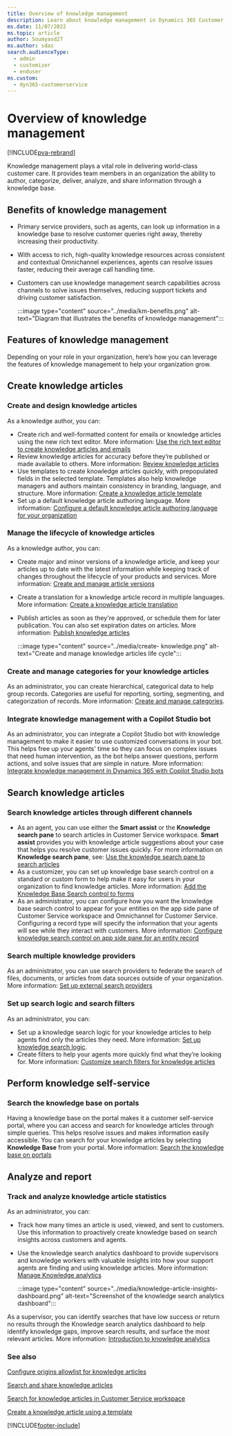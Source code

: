 ```yaml
---
title: Overview of knowledge management
description: Learn about knowledge management in Dynamics 365 Customer Service.
ms.date: 11/07/2022
ms.topic: article
author: Soumyasd27
ms.author: sdas
search.audienceType: 
  - admin
  - customizer
  - enduser
ms.custom:
  - dyn365-customerservice
---
```


# Overview of knowledge management

[!INCLUDE[pva-rebrand](../../includes/cc-pva-rebrand.md)]

Knowledge management plays a vital role in delivering world-class customer care. It provides team members in an organization the ability to author, categorize, deliver, analyze, and share information through a knowledge base.

## Benefits of knowledge management

* Primary service providers, such as agents, can look up information in a knowledge base to resolve customer queries right away, thereby increasing their productivity.
* With access to rich, high-quality knowledge resources across consistent and contextual Omnichannel experiences, agents can resolve issues faster, reducing their average call handling time.
* Customers can use knowledge management search capabilities across channels to solve issues themselves, reducing support tickets and driving customer satisfaction.

    :::image type="content" source="../media/km-benefits.png" alt-text="Diagram that illustrates the benefits of knowledge management":::

## Features of knowledge management

Depending on your role in your organization, here’s how you can leverage the features of knowledge management to help your organization grow.

## Create knowledge articles

### Create and design knowledge articles
As a knowledge author, you can:
   - Create rich and well-formatted content for emails or knowledge articles using the new rich text editor. More information: [Use the rich text editor to create knowledge articles and emails](customer-service-hub-user-guide-knowledge-article.md#use-the-rich-text-editor-to-create-knowledge-articles-and-emails)
   - Review knowledge articles for accuracy before they’re published or made available to others. More information: [Review knowledge articles](review-ka.md#review-knowledge-articles)
   - Use templates to create knowledge articles quickly, with prepopulated fields in the selected template. Templates also help knowledge managers and authors maintain consistency in branding, language, and structure. More information: [Create a knowledge article template](create-templates-knowledge-article.md#create-a-knowledge-article-template)
   - Set up a default knowledge article authoring language. More information: [Configure a default knowledge article authoring language for your organization](set-knowledge-article-authoring-language.md#configure-a-default-knowledge-article-authoring-language-for-your-organization)
   
### Manage the lifecycle of knowledge articles
As a knowledge author, you can:
  - Create major and minor versions of a knowledge article, and keep your articles up to date with the latest information while keeping track of changes throughout the lifecycle of your products and services. More information: [Create and manage article versions](ka-versions.md#create-and-manage-article-versions)
  - Create a translation for a knowledge article record in multiple languages. More information: [Create a knowledge article translation](../administer/work-knowledge-articles.md#create-a-knowledge-article-translation)
  - Publish articles as soon as they're approved, or schedule them for later publication. You can also set expiration dates on articles. More information: [Publish knowledge articles](publish-ka.md#publish-knowledge-articles)
  
    :::image type="content" source="../media/create- knowledge.png" alt-text="Create and manage knowledge articles life cycle":::

### Create and manage categories for your knowledge articles
As an administrator, you can create hierarchical, categorical data to help group records. Categories are useful for reporting, sorting, segmenting, and categorization of records. More information: [Create and manage categories](../administer/create-manage-categories.md#create-and-manage-categories).

### Integrate knowledge management with a Copilot Studio bot 
As an administrator, you can integrate a Copilot Studio bot with knowledge management to make it easier to use customized conversations in your bot. This helps free up your agents' time so they can focus on complex issues that need human intervention, as the bot helps answer questions, perform actions, and solve issues that are simple in nature. More information: [Integrate knowledge management in Dynamics 365 with Copilot Studio bots](../administer/integrate-KM-with-PVA.md)

## Search knowledge articles

### Search knowledge articles through different channels
- As an agent, you can use either the **Smart assist** or the **Knowledge search pane** to search articles in Customer Service workspace. **Smart assist** provides you with knowledge article suggestions about your case that helps you resolve customer issues quickly. For more information on **Knowledge search pane**, see: [Use the knowledge search pane to search articles](../csw-search-knowledge-articles.md#use-the-knowledge-search-pane-to-search-articles)
- As a customizer, you can set up knowledge base search control on a standard or custom form to help make it easy for users in your organization to find knowledge articles. More information: [Add the Knowledge Base Search control to forms](../administer/add-knowledge-base-search-control-forms.md#add-the-knowledge-base-search-control-to-forms)
- As an administrator, you can configure how you want the knowledge base search control to appear for your entities on the app side pane of Customer Service workspace and Omnichannel for Customer Service. Configuring a record type will specify the information that your agents will see while they interact with customers. More information: [Configure knowledge search control on app side pane for an entity record](../administer/configure-knowledge-search-control-productivity-pane.md#configure-knowledge-search-control-on-app-side-pane-for-an-entity-record)

### Search multiple knowledge providers
As an administrator, you can use search providers to federate the search of files, documents, or articles from data sources outside of your organization. More information: [Set up external search providers](../set-up-search-providers.md#set-up-external-search-providers)

### Set up search logic and search filters
As an administrator, you can:
  - Set up a knowledge search logic for your knowledge articles to help agents find only the articles they need. More information: [Set up knowledge search logic](../administer/set-up-knowledge-management-embedded-knowledge-search.md#set-up-knowledge-search-logic).
  - Create filters to help your agents more quickly find what they’re looking for. More information: [Customize search filters for knowledge articles](../administer/enable-knowledge-article-search-filters.md)

## Perform knowledge self-service 

### Search the knowledge base on portals
Having a knowledge base on the portal makes it a customer self-service portal, where you can access and search for knowledge articles through simple queries. This helps resolve issues and makes information easily accessible. You can search for your knowledge articles by selecting **Knowledge Base** from your portal. More information: [Search the knowledge base on portals](knowledge-base-search-methods.md#search-the-knowledge-base-on-portals)

## Analyze and report

### Track and analyze knowledge article statistics

As an administrator, you can:
  - Track how many times an article is used, viewed, and sent to customers. Use this information to proactively create knowledge based on search insights across customers and agents. 
  - Use the knowledge search analytics dashboard to provide supervisors and knowledge workers with valuable insights into how your support agents are finding and using knowledge articles. More information: [Manage Knowledge analytics](../administer/enable-knowledge-search-insights.md#manage-knowledge-analytics)

    :::image type="content" source="../media/knowledge-article-insights-dashboard.png" alt-text="Screenshot of the knowledge search analytics dashboard":::
  
As a supervisor, you can identify searches that have low success or return no results through the Knowledge search analytics dashboard to help identify knowledge gaps, improve search results, and surface the most relevant articles. More information: [Introduction to knowledge analytics](knowledge-search-analytics-cs.md#introduction-to-knowledge-analytics)
  
### See also  

[Configure origins allowlist for knowledge articles](../administer/configure-knowledge-article-origin-allow-list.md#configure-origins-allowlist-for-knowledge-articles)

[Search and share knowledge articles](../oc-search-knowledge-articles.md)

[Search for knowledge articles in Customer Service workspace](../csw-search-knowledge-articles.md#search-for-knowledge-articles-in-customer-service-workspace)

[Create a knowledge article using a template](../develop/create-knowledge-article-using-template.md#create-a-knowledge-article-using-a-template)

[!INCLUDE[footer-include](../../includes/footer-banner.md)]
